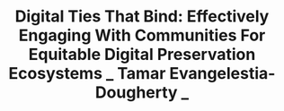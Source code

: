 ---
abstract: null
creators:
- Tamar Evangelestia-Dougherty
date: null
document_url: null
grand_parent: iPRES
institutions: []
keywords: []
landing_page_url: https://osf.io/fnjd6/
language: eng
layout: publication
license: CC-BY 4.0 International
notes_url: https://osf.io/download/rz9s2/
parent: iPRES 2022
publication_type: keynote
size: null
slides_url: null
source_name: iPRES:osf:fnjd6
stream_url: https://youtu.be/lDEWqey559M
title: 'Digital Ties That Bind: Effectively Engaging With Communities For Equitable
  Digital Preservation Ecosystems _ Tamar Evangelestia-Dougherty _'
year: 2022
---